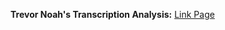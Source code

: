 
**Trevor Noah's Transcription Analysis:** 
[Link Page](https://nbviewer.jupyter.org/github/balloon0315/Projects/blob/master/10-%5BNLP%5D-Trevor%20Noah%27s%20Transcription%20Analysis/NLP-Trevor%20Noah.ipynb)<br/>
